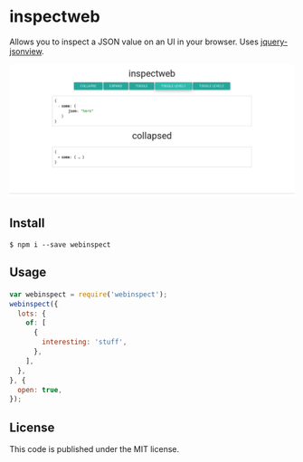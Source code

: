 inspectweb
==========
Allows you to inspect a JSON value on an UI in your browser. Uses
[jquery-jsonview](https://github.com/yesmeck/jquery-jsonview).

![demo](/node-inspectweb-demo.png)

## Install
```
$ npm i --save webinspect
```

## Usage
```javascript
var webinspect = require('webinspect');
webinspect({
  lots: {
    of: [
      {
        interesting: 'stuff',
      },
    ],
  },
}, {
  open: true,
});
```

## License
This code is published under the MIT license.
